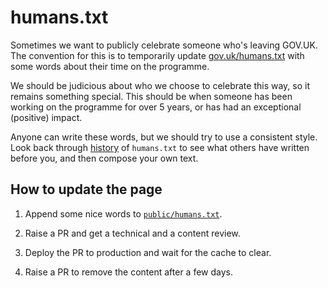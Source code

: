 # humans.txt

Sometimes we want to publicly celebrate someone who's leaving GOV.UK. The convention for this is to temporarily update [gov.uk/humans.txt](https://www.gov.uk/humans.txt) with some words about their time on the programme.

We should be judicious about who we choose to celebrate this way, so it remains something special. This should be when someone has been working on the programme for over 5 years, or has had an exceptional (positive) impact.

Anyone can write these words, but we should try to use a consistent style. Look back through [history](https://github.com/alphagov/static/commits/main/public/humans.txt) of `humans.txt` to see what others have written before you, and then compose your own text.

## How to update the page

1. Append some nice words to [`public/humans.txt`](../public/humans.txt).

2. Raise a PR and get a technical and a content review.

3. Deploy the PR to production and wait for the cache to clear.

4. Raise a PR to remove the content after a few days.
